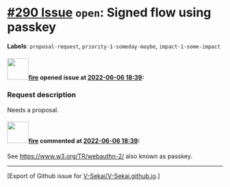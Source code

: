 # [\#290 Issue](https://github.com/V-Sekai/V-Sekai.github.io/issues/290) `open`: Signed flow using passkey
**Labels**: `proposal-request`, `priority-1-someday-maybe`, `impact-1-some-impact`


#### <img src="https://avatars.githubusercontent.com/u/32321?u=c2e06a3d2b49a467aa907e54aa259516440267cc&v=4" width="50">[fire](https://github.com/fire) opened issue at [2022-06-06 18:39](https://github.com/V-Sekai/V-Sekai.github.io/issues/290):

### Request description

Needs a proposal.

#### <img src="https://avatars.githubusercontent.com/u/32321?u=c2e06a3d2b49a467aa907e54aa259516440267cc&v=4" width="50">[fire](https://github.com/fire) commented at [2022-06-06 18:39](https://github.com/V-Sekai/V-Sekai.github.io/issues/290#issuecomment-1147845270):

See https://www.w3.org/TR/webauthn-2/ also known as passkey.


-------------------------------------------------------------------------------



[Export of Github issue for [V-Sekai/V-Sekai.github.io](https://github.com/V-Sekai/V-Sekai.github.io).]
